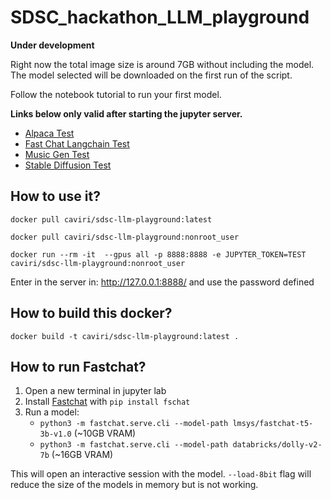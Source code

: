 # SDSC_hackathon_LLM_playground

**Under development**

Right now the total image size is around 7GB without including the model. The model selected will be downloaded on the first run of the script. 

Follow the notebook tutorial to run your first model. 

**Links below only valid after starting the jupyter server.**
- [Alpaca Test](http://127.0.0.1:8888/lab/tree/notebooks/000.Alpaca_test.ipynb)
- [Fast Chat Langchain Test](http://127.0.0.1:8888/lab/tree/notebooks/001.FastChat_test.ipynb)
- [Music Gen Test](http://127.0.0.1:8888/lab/tree/notebooks/002.MusicGen_test.ipynb)
- [Stable Diffusion Test](http://127.0.0.1:8888/lab/tree/notebooks/003.StableDiffusion_test.ipynb)

## How to use it?

```
docker pull caviri/sdsc-llm-playground:latest
```

```
docker pull caviri/sdsc-llm-playground:nonroot_user
```

```
docker run --rm -it  --gpus all -p 8888:8888 -e JUPYTER_TOKEN=TEST caviri/sdsc-llm-playground:nonroot_user
```

Enter in the server in: http://127.0.0.1:8888/ and use the password defined

## How to build this docker?

```
docker build -t caviri/sdsc-llm-playground:latest .
```

## How to run Fastchat?

1. Open a new terminal in jupyter lab
2. Install [Fastchat](https://github.com/lm-sys/FastChat) with `pip install fschat`
3. Run a model: 
    - `python3 -m fastchat.serve.cli --model-path lmsys/fastchat-t5-3b-v1.0` (~10GB VRAM)
    - `python3 -m fastchat.serve.cli --model-path databricks/dolly-v2-7b` (~16GB VRAM)

This will open an interactive session with the model. `--load-8bit` flag will reduce the size of the models in memory but is not working. 
